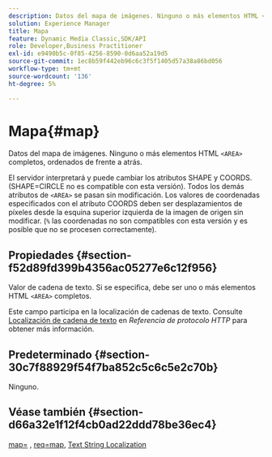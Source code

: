 ```yaml
---
description: Datos del mapa de imágenes. Ninguno o más elementos HTML <AREA> completos, ordenados de frente a atrás.
solution: Experience Manager
title: Mapa
feature: Dynamic Media Classic,SDK/API
role: Developer,Business Practitioner
exl-id: e9490b5c-0f85-4256-8590-0d6aa52a19d5
source-git-commit: 1ec8b59f442eb96c6c3f5f1405d57a38a86bd056
workflow-type: tm+mt
source-wordcount: '136'
ht-degree: 5%

---
```


# Mapa{#map}

Datos del mapa de imágenes. Ninguno o más elementos HTML `<AREA>` completos, ordenados de frente a atrás.

El servidor interpretará y puede cambiar los atributos SHAPE y COORDS. (SHAPE=CIRCLE no es compatible con esta versión). Todos los demás atributos de `<AREA>` se pasan sin modificación. Los valores de coordenadas especificados con el atributo COORDS deben ser desplazamientos de píxeles desde la esquina superior izquierda de la imagen de origen sin modificar. (`%` las coordenadas no son compatibles con esta versión y es posible que no se procesen correctamente).

## Propiedades {#section-f52d89fd399b4356ac05277e6c12f956}

Valor de cadena de texto. Si se especifica, debe ser uno o más elementos HTML `<AREA>` completos.

Este campo participa en la localización de cadenas de texto. Consulte [Localización de cadena de texto](/help/aem-is-ir-api/is-api/http-ref/image-serving-api-ref/c-http-protocol-reference/c-syntax-and-features/r-text-string-localization.md) en *Referencia de protocolo HTTP* para obtener más información.

## Predeterminado {#section-30c7f88929f54f7ba852c5c6c5e2c70b}

Ninguno.

## Véase también {#section-d66a32e1f12f4cb0ad22ddd78be36ec4}

[map=](/help/aem-is-ir-api/is-api/http-ref/image-serving-api-ref/c-http-protocol-reference/c-command-reference/r-map.md) ,  [req=map](/help/aem-is-ir-api/is-api/http-ref/image-serving-api-ref/c-http-protocol-reference/c-command-reference/r-req/r-req.md),  [Text String Localization](/help/aem-is-ir-api/is-api/http-ref/image-serving-api-ref/c-http-protocol-reference/c-syntax-and-features/r-text-string-localization.md)
